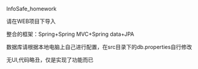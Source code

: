 InfoSafe_homework

请在WEB项目下导入

整合的框架：Spring+Spring MVC+Spring data+JPA

数据库请根据本地电脑上自己进行配置，在src目录下的db.properties自行修改

无UI,代码略丑，仅是实现了功能而已
